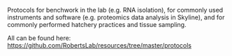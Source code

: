 Protocols for benchwork in the lab (e.g. RNA isolation), for commonly used instruments and software (e.g. proteomics data analysis in Skyline), and for commonly performed hatchery practices and tissue sampling. 

All can be found here: https://github.com/RobertsLab/resources/tree/master/protocols